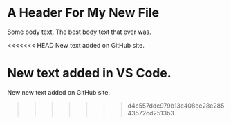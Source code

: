 # A Header For My New File

Some body text. The best body text that ever was.

<<<<<<< HEAD
New text added on GitHub site.

New text added in VS Code.
=======
New new text added on GitHub site.
>>>>>>> d4c557ddc979b13c408ce28e28543572cd2513b3
